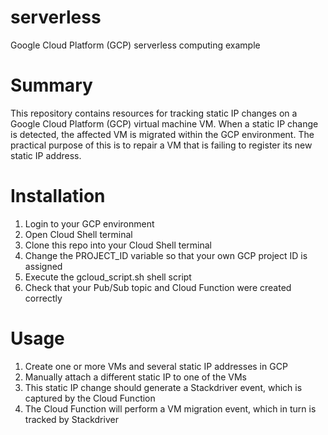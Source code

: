 # serverless
Google Cloud Platform (GCP) serverless computing example

# Summary
This repository contains resources for tracking static IP changes on a Google Cloud Platform (GCP) virtual machine VM. When a static IP change is detected, the affected VM is migrated within the GCP environment. The practical purpose of this is to repair a VM that is failing to register its new static IP address.

# Installation
1. Login to your GCP environment
2. Open Cloud Shell terminal
3. Clone this repo into your Cloud Shell terminal
4. Change the PROJECT_ID variable so that your own GCP project ID is assigned
5. Execute the gcloud_script.sh shell script
6. Check that your Pub/Sub topic and Cloud Function were created correctly

# Usage
1. Create one or more VMs and several static IP addresses in GCP
2. Manually attach a different static IP to one of the VMs
3. This static IP change should generate a Stackdriver event, which is captured by the Cloud Function
4. The Cloud Function will perform a VM migration event, which in turn is tracked by Stackdriver
